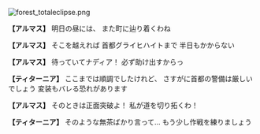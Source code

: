 
![forest_totaleclipse.png](../images/backgrounds/forest_totaleclipse.png)

**【アルマス】**
明日の昼には、
また町に辿り着くわね

**【アルマス】**
そこを越えれば
首都グライヒハイトまで
半日もかからない

**【アルマス】**
待っていてナディア！
必ず助け出すからっ

**【ティターニア】**
ここまでは順調でしたけれど、
さすがに首都の警備は厳しいでしょう
変装もバレる恐れがあります

**【アルマス】**
そのときは正面突破よ！
私が道を切り拓くわ！

**【ティターニア】**
そのような無茶ばかり言って…
もう少し作戦を練りましょう
